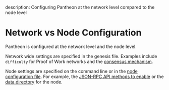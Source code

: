 description: Configuring Pantheon at the network level compared to the node level 
<!--- END of page meta data -->

# Network vs Node Configuration 

Pantheon is configured at the network level and the node level. 

Network wide settings are specified in the genesis file.  Examples include `difficulty` for Proof of Work 
networks and the [consensus mechanism](../Consensus-Protocols/Overview-Consensus.md). 

Node settings are specified on the command line or in the [node configuration file](Using-Configuration-File.md). 
For example, the [JSON-RPC API methods to enable](../Reference/JSON-RPC-API-Methods.md) or the 
[data directory](../Reference/Pantheon-CLI-Syntax.md#data-path) for the node. 
